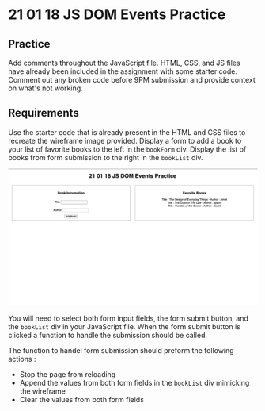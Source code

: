 # 21 01 18 JS DOM Events Practice

## Practice
Add comments throughout the JavaScript file. HTML, CSS, and JS files have already been included in the assignment with some starter code. Comment out any broken code before 9PM submission and provide context on what's not working.

## Requirements
Use the starter code that is already present in the HTML and CSS files to recreate the wireframe image provided. Display a form to add a book to your list of favorite books to the left in the `bookForm` div. Display the list of books from form submission to the right in the `bookList` div.

![alt](./wireframe.png)

You will need to select both form input fields, the form submit button, and the `bookList` div in your JavaScript file. When the form submit button is clicked a function to handle the submission should be called. 

The function to handel form submission should preform the following actions :
- Stop the page from reloading
- Append the values from both form fields in the `bookList` div mimicking the wireframe
- Clear the values from both form fields
